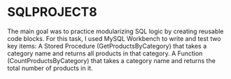 # SQLPROJECT8
The main goal was to practice modularizing SQL logic by creating reusable code blocks.
For this task, I used MySQL Workbench to write and test two key items:
A Stored Procedure (GetProductsByCategory) that takes a category name and returns all products in that category.
A Function (CountProductsByCategory) that takes a category name and returns the total number of products in it.
